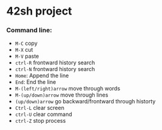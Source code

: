 # 42sh project

### Command line:

*	`M-C` copy
*	`M-X` cut
*	`M-V` paste
*	`ctrl-R` frontward history search
*	`ctrl-N` frontward history search
*	`Home`: Append the line
*	`End`: End the line
*	`M-(left/right)arrow` move through words
*	`M-(up/down)arrow` move through lines
*	`(up/down)arrow` go backward/frontward through historty
*	`Ctrl-L` clear screen
*	`ctrl-U` clear command
* `ctrl-Z` stop process
